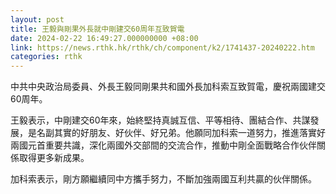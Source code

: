 ```yaml
---
layout: post
title: 王毅與剛果外長就中剛建交60周年互致賀電
date: 2024-02-22 16:49:27.000000000 +08:00
link: https://news.rthk.hk/rthk/ch/component/k2/1741437-20240222.htm
categories: rthk
---
```


中共中央政治局委員、外長王毅同剛果共和國外長加科索互致賀電，慶祝兩國建交60周年。

王毅表示，中剛建交60年來，始終堅持真誠互信、平等相待、團結合作、共謀發展，是名副其實的好朋友、好伙伴、好兄弟。他願同加科索一道努力，推進落實好兩國元首重要共識，深化兩國外交部間的交流合作，推動中剛全面戰略合作伙伴關係取得更多新成果。

加科索表示，剛方願繼續同中方攜手努力，不斷加強兩國互利共贏的伙伴關係。

